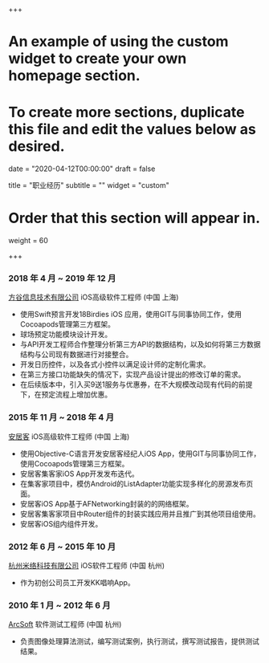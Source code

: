 +++
# An example of using the custom widget to create your own homepage section.
# To create more sections, duplicate this file and edit the values below as desired.

date = "2020-04-12T00:00:00"
draft = false

title = "职业经历"
subtitle = ""
widget = "custom"

# Order that this section will appear in.
weight = 60

+++

### 2018 年 4 月 ~ 2019 年 12 月

[方谷信息技术有限公司](https://18birdies.com/) iOS高级软件工程师 (中国 上海)

- 使用Swift预言开发18Birdies iOS 应用，使用GIT与同事协同工作，使用Cocoapods管理第三方框架。
- 球场预定功能模块设计开发。
- 与API开发工程师合作整理分析第三方API的数据结构，以及如何将第三方数据结构与公司现有数据进行对接整合。
- 开发日历控件，以及各式小控件以满足设计师的定制化需求。
- 在第三方接口功能缺失的情况下，实现产品设计提出的修改订单的需求。
- 在后续版本中，引入买9送1服务与优惠券，在不大规模改动现有代码的前提下，在预定流程上增加优惠。

### 2015 年 11 月 ~ 2018 年 4 月

[安居客](https://www.anjuke.com/) iOS高级软件工程师 (中国 上海)

- 使用Objective-C语言开发安居客经纪人iOS App，使用GIT与同事协同工作，使用Cocoapods管理第三方框架。
- 安居客集客家iOS App开发发布迭代。
- 在集客家项目中，模仿Android的ListAdapter功能实现多样化的房源发布页面。
- 安居客iOS App基于AFNetworking封装的的网络框架。
- 安居客集客家项目中Router组件的封装实践应用并且推广到其他项目组使用。
- 安居客iOS组内组件开发。

### 2012 年 6 月 ~ 2015 年 10 月

[杭州米络科技有限公司](http://www.kktv5.com/) iOS软件工程师 (中国 杭州)

- 作为初创公司员工开发KK唱响App。

### 2010 年 1 月 ~ 2012 年 6 月

[ArcSoft](https://www.arcsoft.com.cn/) 软件测试工程师 (中国 杭州)

- 负责图像处理算法测试，编写测试案例，执行测试，撰写测试报告，提供测试结果。
